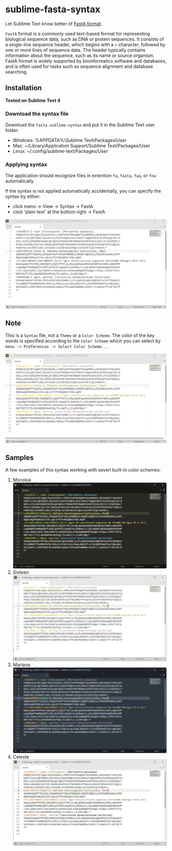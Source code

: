 # sublime-fasta-syntax
Let Sublime Text know better of [FastA format](https://www.ncbi.nlm.nih.gov/genbank/fastaformat/).

`FastA` format is a commonly used text-based format for representing biological sequence data, such as DNA or protein sequences. It consists of a single-line sequence header, which begins with a `>` character, followed by one or more lines of sequence data. The header typically contains information about the sequence, such as its name or source organism. FastA format is widely supported by bioinformatics software and databases, and is often used for tasks such as sequence alignment and database searching.

## Installation

**Tested on Sublime Text 4**

### Download the syntax file
Download the `fasta.sublime-syntax` and put it in the Sublime Text user folder:
- Windows: %APPDATA%\Sublime Text\Packages\User
- Mac: ~/Library/Application Support/Sublime Text/Packages/User
- Linux: ~/.config/sublime-text/Packages/User

### Applying syntax
The application should recognize files in extention `fa`, `fasta`, `faa`, or `fna` automatically.

If the syntax is not applied automatically accidentally, you can specify the syntax by either:
- click menu -> View -> Syntax -> FastA
- click 'plain text' at the bottom right -> FastA

![change syntax](./sample_pics/sample_change_syntax.gif)

## Note
This is a `Syntax` file, not a `Theme` or a `Color Scheme`. The color of the key words is specified according to the `Color Scheme` which you can select by `menu -> Preferences -> Select Color Scheme...`

![change color scheme](./sample_pics/sample_change_color_scheme.gif)

## Samples
A few examples of this syntax working with severl built-in color schemes:
1. Monokai
![Monokai](./sample_pics/Monokai.jpg)
2. Sixteen
![Sixteen](./sample_pics/Sixteen.jpg)
3. Mariana
![Mariana](./sample_pics/Mariana.jpg)
4. Celeste
![Celeste](./sample_pics/Celeste.jpg)
